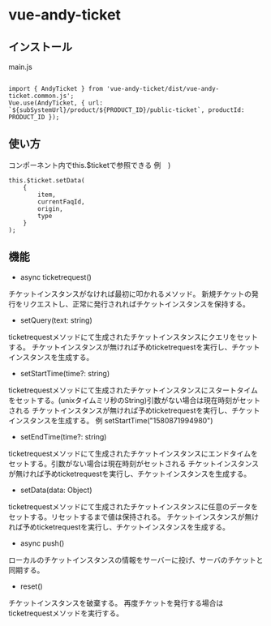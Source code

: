 # vue-andy-ticket

## インストール

main.js
```

import { AndyTicket } from 'vue-andy-ticket/dist/vue-andy-ticket.common.js';
Vue.use(AndyTicket, { url: `${subSystemUrl}/product/${PRODUCT_ID}/public-ticket`, productId: PRODUCT_ID });

```

## 使い方

コンポーネント内でthis.$ticketで参照できる
例　)
```
this.$ticket.setData(
	{
		item,
		currentFaqId,
		origin,
		type
	}
);

```

## 機能
- async ticketrequest()

チケットインスタンスがなければ最初に叩かれるメソッド。
新規チケットの発行をリクエストし、正常に発行されればチケットインスタンスを保持する。

- setQuery(text: string)

ticketrequestメソッドにて生成されたチケットインスタンスにクエリをセットする。
チケットインスタンスが無ければ予めticketrequestを実行し、チケットインスタンスを生成する。

- setStartTime(time?: string)

ticketrequestメソッドにて生成されたチケットインスタンスにスタートタイムをセットする。(unixタイムミリ秒のString)引数がない場合は現在時刻がセットされる
チケットインスタンスが無ければ予めticketrequestを実行し、チケットインスタンスを生成する。
例
setStartTime("1580871994980")

- setEndTime(time?: string)

ticketrequestメソッドにて生成されたチケットインスタンスにエンドタイムをセットする。引数がない場合は現在時刻がセットされる
チケットインスタンスが無ければ予めticketrequestを実行し、チケットインスタンスを生成する。

- setData(data: Object)

ticketrequestメソッドにて生成されたチケットインスタンスに任意のデータをセットする。リセットするまで値は保持される。
チケットインスタンスが無ければ予めticketrequestを実行し、チケットインスタンスを生成する。

- async push()

ローカルのチケットインスタンスの情報をサーバーに投げ、サーバのチケットと同期する。

- reset()

チケットインスタンスを破棄する。
再度チケットを発行する場合はticketrequestメソッドを実行する。